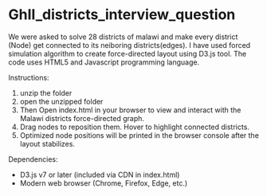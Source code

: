 # GhII_districts_interview_question
We were asked to solve 28 districts of malawi and make every district (Node)  get connected to its neiboring districts(edges). I have used forced simulation algorithm to create force-directed layout using D3.js  tool. The code uses HTML5 and Javascript programming  language.

Instructions:
1. unzip the folder
2. open  the unzipped folder
3. Then Open index.html in your browser to view and interact with the Malawi districts force-directed graph.
4. Drag nodes to reposition them. Hover to highlight connected districts.
5. Optimized node positions will be printed in the browser console after the layout stabilizes.

Dependencies:
- D3.js v7 or later (included via CDN in index.html)
- Modern web browser (Chrome, Firefox, Edge, etc.)

